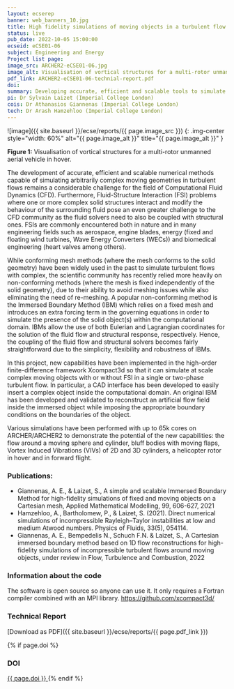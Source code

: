 ```yaml
---
layout: ecserep
banner: web_banners_10.jpg
title: High fidelity simulations of moving objects in a turbulent flow using a Cartesian mesh
status: live
pub_date: 2022-10-05 15:00:00
ecseid: eCSE01-06
subject: Engineering and Energy
Project list page:
image_src: ARCHER2-eCSE01-06.jpg
image_alt: Visualisation of vortical structures for a multi-rotor unmanned aerial vehicle in hover.
pdf_link: ARCHER2-eCSE01-06-technial-report.pdf
doi: 
summary: Developing accurate, efficient and scalable tools to simulate arbitrarily complex moving geometries in turbulent flows remains a considerable challenge in Computational Fluid Dynamics (CFD). Fluid-Structure Interaction (FSI) problems, where one or more complex solid structures interact and modify the behaviour of the surrounding fluid, pose an even greater challenge. FSIs are commonly found in nature and in many engineering fields such as energy (fixed and floating wind turbines, wave energy converters) and biomedical engineering (e.g. heart valves). In this project, new capabilities have been implemented in the high-order finite-difference framework Xcompact3d, and a Computer-Aided Design (CAD) interface has been developed, to facilitate high-fidelity simulations of incompressible turbulent flows.
pi: Dr Sylvain Laizet (Imperial College London)
cois: Dr Athanasios Giannenas (Imperial College London)
tech: Dr Arash Hamzehloo (Imperial College London)
---
```




![image]({{ site.baseurl }}/ecse/reports/{{ page.image_src }})
{: .img-center style="width: 60%" alt="{{ page.image_alt }}" title="{{ page.image_alt }}" }

**Figure 1:** Visualisation of vortical structures for a multi-rotor unmanned aerial vehicle in
hover.

The development of accurate, efficient and scalable numerical methods capable of simulating arbitrarily complex moving geometries in turbulent flows remains a considerable challenge for the field of Computational Fluid Dynamics (CFD). Furthermore, Fluid-Structure Interaction (FSI) problems where one or more complex solid structures interact and modify the behaviour of the surrounding fluid pose an even greater challenge to the CFD community as the fluid solvers need to also be coupled with structural ones. FSIs are commonly encountered both in nature and in many engineering fields such as aerospace, engine blades, energy (fixed and floating wind turbines, Wave Energy Converters (WECs)) and biomedical engineering (heart valves among others).

While conforming mesh methods (where the mesh conforms to the solid geometry) have been widely used in the past to simulate turbulent flows with complex, the scientific community has recently relied more heavily on non-conforming methods (where the mesh is fixed independently of the solid geometry), due to their ability to avoid meshing issues while also eliminating the need of re-meshing. A popular non-conforming method is the Immersed Boundary Method (IBM) which relies on a fixed mesh and introduces an extra forcing term in the governing equations in order to simulate the presence of the solid object(s) within the computational domain. IBMs allow the use of both Eulerian and Lagrangian coordinates for the solution of the fluid flow and structural response, respectively. Hence, the coupling of the fluid flow and structural solvers becomes fairly straightforward due to the simplicity, flexibility and robustness of IBMs.

In this project, new capabilities have been implemented in the high-order finite-difference framework Xcompact3d so that it can simulate at scale complex moving objects with or without FSI in a single or two-phase turbulent flow. In particular, a CAD interface has been developed to easily insert a complex object inside the computational domain. An original IBM has been developed and validated to reconstruct an artificial flow field inside the immersed object while imposing the appropriate boundary conditions on the boundaries of the object.

Various simulations have been performed with up to 65k cores on ARCHER/ARCHER2 to demonstrate the potential of the new capabilities: the flow around a moving sphere and cylinder, bluff bodies with moving flaps, Vortex Induced Vibrations (VIVs) of 2D and 3D cylinders, a helicopter rotor in hover and in forward flight.

### Publications:
- Giannenas, A. E., & Laizet, S., A simple and scalable Immersed Boundary Method for high-fidelity simulations of fixed and moving objects on a Cartesian mesh, Applied Mathematical Modelling, 99, 606-627, 2021
- Hamzehloo, A., Bartholomew, P., & Laizet, S. (2021). Direct numerical simulations of incompressible Rayleigh–Taylor instabilities at low and medium Atwood numbers. Physics of Fluids, 33(5), 054114.
- Giannenas, A. E., Bempedelis N., Schuch F.N. & Laizet, S., A Cartesian immersed boundary method based on 1D flow reconstructions for high-fidelity simulations of incompressible turbulent flows around moving objects, under review in Flow, Turbulence and Combustion, 2022
 
### Information about the code
 
The software is open source so anyone can use it. It only requires a Fortran compiler combined with an MPI library. 
<https://github.com/xcompact3d/> 





### Technical Report

[Download as PDF]({{ site.baseurl }}/ecse/reports/{{ page.pdf_link }}) 


{% if page.doi  %}
### DOI
  <a href="https://doi.org/{{ page.doi }}">
     {{ page.doi }}
  </a>
{% endif %}